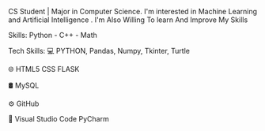 CS Student | Major in Computer Science. I'm interested in Machine Learning and Artificial Intelligence . I'm Also Willing To learn And Improve My Skills

Skills: Python - C++ - Math

Tech Skills:
💻   PYTHON, Pandas, Numpy, Tkinter, Turtle

🌐   HTML5 CSS FLASK 

🛢   MySQL

⚙️  GitHub

🔧  Visual Studio Code PyCharm
